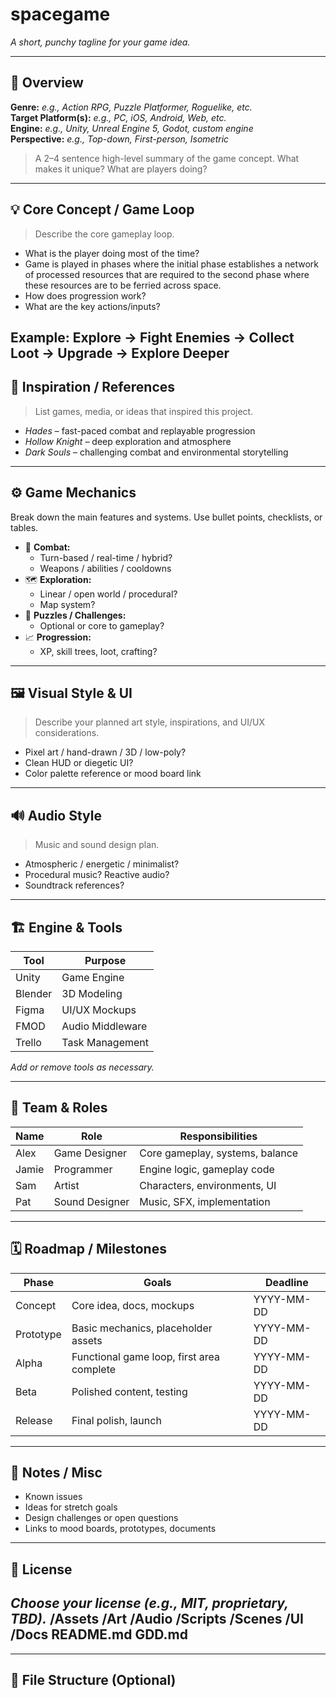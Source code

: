# spacegame

*A short, punchy tagline for your game idea.*

---

## 📌 Overview

**Genre:** _e.g., Action RPG, Puzzle Platformer, Roguelike, etc._  
**Target Platform(s):** _e.g., PC, iOS, Android, Web, etc._  
**Engine:** _e.g., Unity, Unreal Engine 5, Godot, custom engine_  
**Perspective:** _e.g., Top-down, First-person, Isometric_

> A 2–4 sentence high-level summary of the game concept. What makes it unique? What are players doing?

---

## 💡 Core Concept / Game Loop

> Describe the core gameplay loop.
- What is the player doing most of the time?
- Game is played in phases where the initial phase establishes a network of processed resources that are required to the second phase where these resources are to be ferried across space.
- How does progression work?
- What are the key actions/inputs?

Example:
Explore → Fight Enemies → Collect Loot → Upgrade → Explore Deeper
---

## 🧠 Inspiration / References

> List games, media, or ideas that inspired this project.

- *Hades* – fast-paced combat and replayable progression
- *Hollow Knight* – deep exploration and atmosphere
- *Dark Souls* – challenging combat and environmental storytelling

---

## ⚙️ Game Mechanics

Break down the main features and systems. Use bullet points, checklists, or tables.

- 🎯 **Combat:**
  - Turn-based / real-time / hybrid?
  - Weapons / abilities / cooldowns
- 🗺️ **Exploration:**
  - Linear / open world / procedural?
  - Map system?
- 🧩 **Puzzles / Challenges:**
  - Optional or core to gameplay?
- 📈 **Progression:**
  - XP, skill trees, loot, crafting?

---

## 🖼️ Visual Style & UI

> Describe your planned art style, inspirations, and UI/UX considerations.

- Pixel art / hand-drawn / 3D / low-poly?
- Clean HUD or diegetic UI?
- Color palette reference or mood board link

---

## 🔊 Audio Style

> Music and sound design plan.

- Atmospheric / energetic / minimalist?
- Procedural music? Reactive audio?
- Soundtrack references?

---

## 🏗️ Engine & Tools

| Tool        | Purpose                   |
|-------------|---------------------------|
| Unity       | Game Engine               |
| Blender     | 3D Modeling               |
| Figma       | UI/UX Mockups             |
| FMOD        | Audio Middleware          |
| Trello      | Task Management           |

_Add or remove tools as necessary._

---

## 👥 Team & Roles

| Name         | Role                  | Responsibilities                   |
|--------------|-----------------------|------------------------------------|
| Alex         | Game Designer         | Core gameplay, systems, balance    |
| Jamie        | Programmer            | Engine logic, gameplay code        |
| Sam          | Artist                | Characters, environments, UI       |
| Pat          | Sound Designer        | Music, SFX, implementation         |

---

## 🗓️ Roadmap / Milestones

| Phase       | Goals                                    | Deadline       |
|-------------|------------------------------------------|----------------|
| Concept     | Core idea, docs, mockups                 | YYYY-MM-DD     |
| Prototype   | Basic mechanics, placeholder assets      | YYYY-MM-DD     |
| Alpha       | Functional game loop, first area complete| YYYY-MM-DD     |
| Beta        | Polished content, testing                | YYYY-MM-DD     |
| Release     | Final polish, launch                     | YYYY-MM-DD     |

---

## 📝 Notes / Misc

- Known issues
- Ideas for stretch goals
- Design challenges or open questions
- Links to mood boards, prototypes, documents

---

## 📜 License

_Choose your license (e.g., MIT, proprietary, TBD)._
    /Assets
    /Art
    /Audio
    /Scripts
    /Scenes
    /UI
    /Docs
    README.md
    GDD.md
---
---

## 📂 File Structure (Optional)
